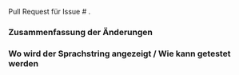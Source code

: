Pull Request für Issue # .

### Zusammenfassung der Änderungen



### Wo wird der Sprachstring angezeigt / Wie kann getestet werden


